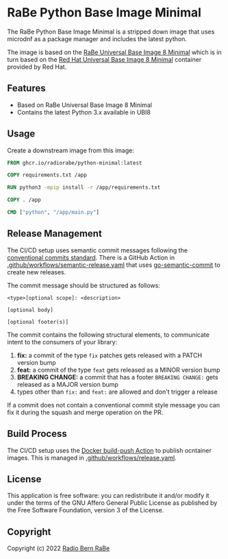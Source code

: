 # RaBe Python Base Image Minimal

The RaBe Python Base Image Minimal is a stripped down image that uses microdnf as a package
manager and includes the latest python.

The image is based on the [RaBe Universal Base Image 8 Minimal](https://github.com/radiorabe/container-image-ubi8-minimal)
which is in turn based on the [Red Hat Universal Base Image 8 Minimal](https://catalog.redhat.com/software/containers/ubi8/ubi-minimal/)
container provided by Red Hat.

## Features

- Based on RaBe Universal Base Image 8 Minimal
- Contains the latest Python 3.x available in UBI8

## Usage

Create a downstream image from this image:

```Dockerfile
FROM ghcr.io/radiorabe/python-minimal:latest

COPY requirements.txt /app

RUN python3 -mpip install -r /app/requirements.txt

COPY . /app

CMD ["python", "/app/main.py"]
```

## Release Management

The CI/CD setup uses semantic commit messages following the [conventional commits standard](https://www.conventionalcommits.org/en/v1.0.0/).
There is a GitHub Action in [.github/workflows/semantic-release.yaml](./.github/workflows/semantic-release.yaml)
that uses [go-semantic-commit](https://go-semantic-release.xyz/) to create new
releases.

The commit message should be structured as follows:

```
<type>[optional scope]: <description>

[optional body]

[optional footer(s)]
```

The commit contains the following structural elements, to communicate intent to the consumers of your library:

1. **fix:** a commit of the type `fix` patches gets released with a PATCH version bump
1. **feat:** a commit of the type `feat` gets released as a MINOR version bump
1. **BREAKING CHANGE:** a commit that has a footer `BREAKING CHANGE:` gets released as a MAJOR version bump
1. types other than `fix:` and `feat:` are allowed and don't trigger a release

If a commit does not contain a conventional commit style message you can fix
it during the squash and merge operation on the PR.

## Build Process

The CI/CD setup uses the [Docker build-push Action](https://github.com/docker/build-push-action) to publish ocntainer images. This is managed in [.github/workflows/release.yaml](./.github/workflows/release.yaml).

## License

This application is free software: you can redistribute it and/or modify it under
the terms of the GNU Affero General Public License as published by the Free
Software Foundation, version 3 of the License.

## Copyright

Copyright (c) 2022 [Radio Bern RaBe](http://www.rabe.ch)
